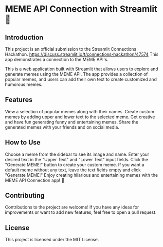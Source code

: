 # MEME API Connection with Streamlit 🚀

## Introduction
This project is an official submission to the Streamlit Connections Hackathon.
https://discuss.streamlit.io/t/connections-hackathon/47574
This app demonstrates a connection to the MEME API's.

This is a web application built with Streamlit that allows users to explore and generate memes using the MEME API. The app provides a collection of popular memes, and users can add their own text to create customized and humorous memes.

## Features
View a selection of popular memes along with their names.
Create custom memes by adding upper and lower text to the selected meme.
Get creative and have fun generating funny and entertaining memes.
Share the generated memes with your friends and on social media.

## How to Use
Choose a meme from the sidebar to see its image and name.
Enter your desired text in the "Upper Text" and "Lower Text" input fields.
Click the "Generate MEME!" button to create your custom meme.
If you want a default meme without any text, leave the text fields empty and click "Generate MEME!"
Enjoy creating hilarious and entertaining memes with the MEME API Connection app! 🎉

## Contributing
Contributions to the project are welcome! If you have any ideas for improvements or want to add new features, feel free to open a pull request.

## License
This project is licensed under the MIT License.
